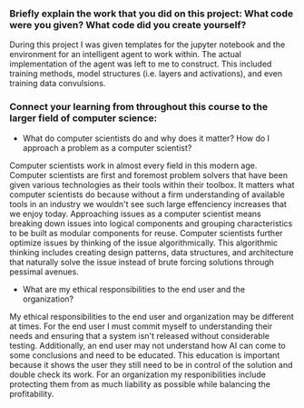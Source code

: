 ### Briefly explain the work that you did on this project: What code were you given? What code did you create yourself?
During this project I was given templates for the jupyter notebook and the environment for an intelligent agent to work within. The actual implementation of the agent was left to me to construct. This included training methods, model structures (i.e. layers and activations), and even training data convulsions.

### Connect your learning from throughout this course to the larger field of computer science:
* What do computer scientists do and why does it matter? How do I approach a problem as a computer scientist?


Computer scientists work in almost every field in this modern age. Computer scientists are first and foremost problem solvers that have been given various technologies as their tools within their toolbox. It matters what computer scientists do because without a firm understanding of available tools in an industry we wouldn't see such large effenciency increases that we enjoy today. Approaching issues as a computer scientist means breaking down issues into logical components and grouping characteristics to be built as modular components for reuse. Computer scientists further optimize issues by thinking of the issue algorithmically. This algorithmic thinking includes creating design patterns, data structures, and architecture that naturally solve the issue instead of brute forcing solutions through pessimal avenues.

* What are my ethical responsibilities to the end user and the organization?


My ethical responsibilities to the end user and organization may be different at times. For the end user I must commit myself to understanding their needs and ensuring that a system isn't released without considerable testing. Additionally, an end user may not understand how AI can come to some conclusions and need to be educated. This education is important because it shows the user they still need to be in control of the solution and double check its work. For an organization my responibilities include protecting them from as much liability as possible while balancing the profitability.
